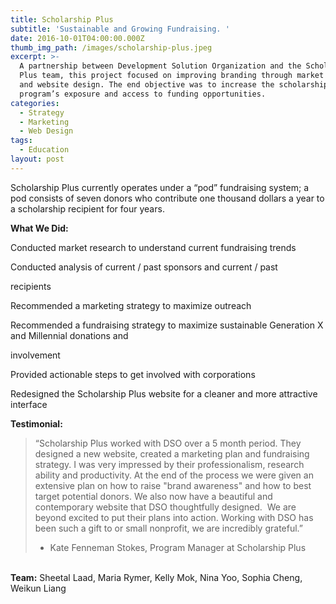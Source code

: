 ```yaml
---
title: Scholarship Plus
subtitle: 'Sustainable and Growing Fundraising. '
date: 2016-10-01T04:00:00.000Z
thumb_img_path: /images/scholarship-plus.jpeg
excerpt: >-
  A partnership between Development Solution Organization and the Scholarship
  Plus team, this project focused on improving branding through market research
  and website design. The end objective was to increase the scholarship
  program’s exposure and access to funding opportunities.
categories:
  - Strategy
  - Marketing
  - Web Design
tags:
  - Education
layout: post
---
```

Scholarship Plus currently operates under a “pod” fundraising system; a pod consists of seven donors who contribute one thousand dollars a year to
a scholarship recipient for four years.

**What We Did:**

Conducted market research to understand current fundraising trends

Conducted analysis of current / past sponsors and current / past

recipients

Recommended a marketing strategy to maximize outreach

Recommended a fundraising strategy to maximize sustainable Generation X and Millennial donations and

involvement

Provided actionable steps to get involved with corporations

Redesigned the Scholarship Plus website for a cleaner and more attractive interface

**Testimonial:**

> “Scholarship Plus worked with DSO over a 5 month period. They designed a new website, created a marketing plan and fundraising strategy. I was very impressed by their professionalism, research ability and productivity. At the end of the process we were given an extensive plan on how to raise "brand awareness" and how to best target potential donors. We also now have a beautiful and contemporary website that DSO thoughtfully designed.  We are beyond excited to put their plans into action. Working with DSO has been such a gift to or small nonprofit, we are incredibly grateful.”
>
> * Kate Fenneman Stokes, Program Manager at Scholarship Plus

\
**Team:** Sheetal Laad, Maria Rymer, Kelly Mok, Nina Yoo, Sophia Cheng, Weikun Liang